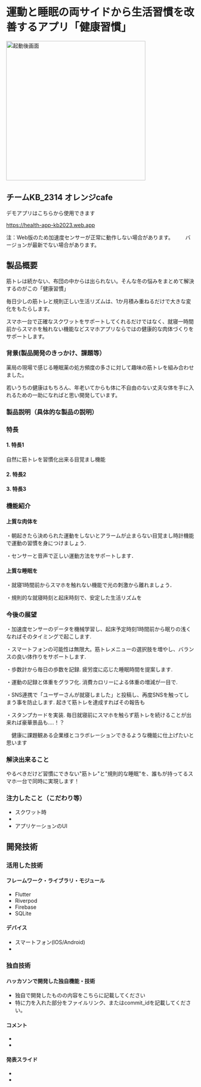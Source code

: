 # 運動と睡眠の両サイドから生活習慣を改善するアプリ「健康習慣」


<img width="373" alt="起動後画面" src="https://github.com/jphacks/KB_2314/assets/89514219/244b716c-cfdc-4131-a7b5-b88c3934c829">


## チームKB_2314 オレンジcafe

デモアプリはこちらから使用できます

https://health-app-kb2023.web.app

注：Web版のため加速度センサーが正常に動作しない場合があります。
　　バージョンが最新でない場合があります。

## 製品概要

筋トレは続かない、布団の中からは出られない。そんな冬の悩みをまとめて解決するのがこの「健康習慣」

毎日少しの筋トレと規則正しい生活リズムは、1か月積み重ねるだけで大きな変化をもたらします。

スマホ一台で正確なスクワットをサポートしてくれるだけではなく、就寝一時間前からスマホを触れない機能などスマホアプリならではの健康的な肉体づくりをサポートします。

### 背景(製品開発のきっかけ、課題等）
薬局の現場で感じる睡眠薬の処方頻度の多さに対して趣味の筋トレを組み合わせました。

若いうちの健康はもちろん、年老いてからも体に不自由のない丈夫な体を手に入れるための一助になればと思い開発しています。

### 製品説明（具体的な製品の説明）

### 特長
#### 1. 特長1
自然に筋トレを習慣化出来る目覚まし機能
#### 2. 特長2
#### 3. 特長3


### 機能紹介
#### 上質な肉体を
・朝起きたら決められた運動をしないとアラームが止まらない目覚まし時計機能で運動の習慣を身につけましょう.

・センサーと音声で正しい運動方法をサポートします．


#### 上質な睡眠を

・就寝1時間前からスマホを触れない機能で光の刺激から離れましょう．

・規則的な就寝時刻と起床時刻で、安定した生活リズムを

### 今後の展望


・加速度センサーのデータを機械学習し、起床予定時刻1時間前から眠りの浅くなればそのタイミングで起こします.

・スマートフォンの可能性は無限大。筋トレメニューの選択肢を増やし、バランスの良い体作りをサポートします.

・歩数計から毎日の歩数を記録. 疲労度に応じた睡眠時間を提案します.

・運動の記録と体重をグラフ化. 消費カロリーによる体重の増減が一目で.

・SNS連携で「ユーザーさんが就寝しました」と投稿し、再度SNSを触ってしまう事を防止します. 起きて筋トレを達成すればその報告も

・スタンプカードを実装. 毎日就寝前にスマホを触らず筋トレを続けることが出来れば豪華景品も....！？

　健康に課題観ある企業様とコラボレーションできるような機能に仕上げたいと思います
 


### 解決出来ること

やるべきだけど習慣にできない"筋トレ"と"規則的な睡眠"を、誰もが持ってるスマホ一台で同時に実現します！

 
 
### 注力したこと（こだわり等）
* スクワット時
* 
* アプリケーションのUI

## 開発技術
### 活用した技術

#### フレームワーク・ライブラリ・モジュール
* Flutter
* Riverpod
* Firebase
* SQLite

#### デバイス
* スマートフォン(IOS/Android)
* 

### 独自技術
#### ハッカソンで開発した独自機能・技術
* 独自で開発したものの内容をこちらに記載してください
* 特に力を入れた部分をファイルリンク、またはcommit_idを記載してください。

#### コメント
* 
* 

#### 発表スライド
* 
* 
